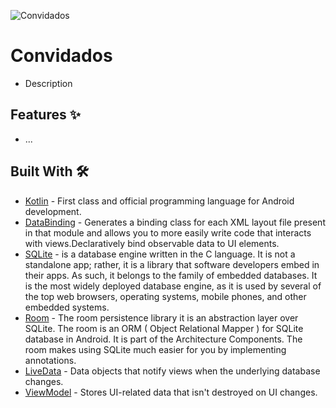 

![Convidados](https://img.shields.io/badge/kotlin-%230095D5.svg?style=plastic&logo=kotlin&logoColor=white)

# Convidados  

- Description

## Features ✨

- ...

## Built With 🛠

- [Kotlin](https://kotlinlang.org/) - First class and official programming language for Android development.
- [DataBinding](https://github.com/android/databinding-samples) - Generates a binding class for each XML layout file present in that module and allows you to more easily write code that interacts with views.Declaratively bind observable data to UI elements.
- [SQLite](https://developer.android.com/topic/libraries/architecture/room) - is a database engine written in the C language. It is not a standalone app; rather, it is a library that software developers embed in their apps. As such, it belongs to the family of embedded databases. It is the most widely deployed database engine, as it is used by several of the top web browsers, operating systems, mobile phones, and other embedded systems.
- [Room](https://developer.android.com/topic/libraries/architecture/room) - The room persistence library it is an abstraction layer over SQLite. The room is an ORM ( Object Relational Mapper ) for SQLite database in Android. It is part of the Architecture Components. The room makes using SQLite much easier for you by implementing annotations.
- [LiveData](https://developer.android.com/topic/libraries/architecture/livedata) - Data objects that notify views when the underlying database changes.
- [ViewModel](https://developer.android.com/topic/libraries/architecture/viewmodel) - Stores UI-related data that isn't destroyed on UI changes. 
